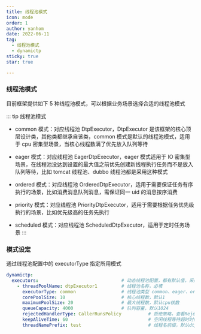 ```yaml
---
title: 线程池模式
icon: mode
order: 1
author: yanhom
date: 2022-06-11
tag:
  - 线程池模式
  - dynamictp
sticky: true
star: true

---
```


### 线程池模式

目前框架提供如下 5 种线程池模式，可以根据业务场景选择合适的线程池模式

::: tip 线程池模式
- common 模式：对应线程池 DtpExecutor，DtpExecutor 是该框架的核心顶层设计类，其他类都继承自该类，common 模式是默认的线程池模式，适用于 cpu 密集型场景，当核心线程数满了优先放入队列等待

- eager 模式：对应线程池 EagerDtpExecutor，eager 模式适用于 IO 密集型场景，在线程池没达到设置的最大值之前优先创建新线程执行任务而不是放入队列等待，比如 tomcat 线程池、dubbo 线程池都是采用这种模式

- ordered 模式：对应线程池 OrderedDtpExecutor，适用于需要保证任务有序执行的场景，比如消费消息队列消息，需保证同一 uid 的消息按序消费

- priority 模式：对应线程池 PriorityDtpExecutor，适用于需要根据任务优先级执行的场景，比如优先级高的任务先执行

- scheduled 模式：对应线程池 ScheduledDtpExecutor，适用于定时任务场景
:::

### 模式设定

通过线程池配置中的 executorType 指定所用模式

```yaml 
dynamictp:   
  executors:                               # 动态线程池配置，都有默认值，采用默认值的可以不配置该项，减少配置量
    - threadPoolName: dtpExecutor1         # 线程池名称，必填
      executorType: common                 # 线程池类型 common、eager、ordered、scheduled、priority，默认 common
      corePoolSize: 10                     # 核心线程数，默认1
      maximumPoolSize: 20                  # 最大线程数，默认cpu核数
      queueCapacity: 4000                  # 队列容量，默认1024
      rejectedHandlerType: CallerRunsPolicy          # 拒绝策略，查看RejectedTypeEnum枚举类，默认AbortPolicy
      keepAliveTime: 60                              # 空闲线程等待超时时间，默认60
      threadNamePrefix: test                         # 线程名前缀，默认dtp
```